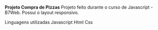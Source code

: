 
<b>Projeto Compra de Pizzas</b>
Projeto feito durante o curso de Javascript - B7Web.
Possui o layout responsivo.

Linguagens utilizadas
Javascript
Html
Css
